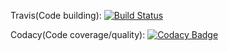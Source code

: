 Travis(Code building):
[![Build Status](https://travis-ci.org/reblex/Ramverk2.svg?branch=master)](https://travis-ci.org/reblex/Ramverk2)

Codacy(Code coverage/quality):
[![Codacy Badge](https://api.codacy.com/project/badge/Grade/f2bf20722b5a4ec0a367ce6d719bd79f)](https://www.codacy.com/app/reblex/Ramverk2?utm_source=github.com&amp;utm_medium=referral&amp;utm_content=reblex/Ramverk2&amp;utm_campaign=Badge_Grade)
